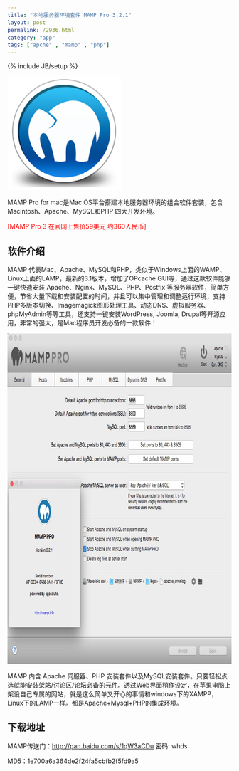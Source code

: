 ```yaml
---
title: "本地服务器环境套件 MAMP Pro 3.2.1"
layout: post
permalink: /2936.html
category: "app"
tags: ["apche" , "mamp" , "php"]
---
```

{% include JB/setup %}

[<img class=" size-full wp-image-2938 aligncenter" src="/wp-content/uploads/2015/04/d41d8cd98f00b204e9800998ecf8427e69.png" alt="d41d8cd98f00b204e9800998ecf8427e69" width="256" height="256" />][1]

MAMP Pro for mac是Mac OS平台搭建本地服务器环境的组合软件套装，包含 Macintosh、Apache、MySQL和PHP 四大开发环境。

<span style="color: #ff0000;">[MAMP Pro 3 在官网上售价59美元 约360人民币]</span>

## 软件介绍

MAMP 代表Mac、Apache、MySQL和PHP，类似于Windows上面的WAMP、Linux上面的LAMP，最新的3.1版本，增加了OPcache GUI等，通过这款软件能够一键快速安装 Apache、Nginx、MySQL、PHP、Postfix 等服务器软件，简单方便，节省大量下载和安装配置的时间，并且可以集中管理和调整运行环境，支持PHP多版本切换、Imagemagick图形处理工具、动态DNS、虚拟服务器、phpMyAdmin等等工具，还支持一键安装WordPress, Joomla, Drupal等开源应用，非常的强大，是Mac程序员开发必备的一款软件！

[<img class=" aligncenter" src="/wp-content/uploads/2015/04/580AAD4D-1189-411B-9328-ECA0E96CA99C.jpg" alt="580AAD4D-1189-411B-9328-ECA0E96CA99C" width="940" height="743" />][2]

MAMP 内含 Apache 伺服器、PHP 安装套件以及MySQL安装套件。只要轻松点选就能安装架站/讨论区/论坛必备的元件。透过Web界面稍作设定，在苹果电脑上架设自己专属的网站，就是这么简单又开心的事情和windows下的XAMPP，Linux下的LAMP一样。都是Apache+Mysql+PHP的集成环境。

## 下载地址

MAMP传送门：<http://pan.baidu.com/s/1qW3aCDu> 密码: whds

MD5：1e700a6a364de2f24fa5cbfb2f5fd9a5


 [1]: /wp-content/uploads/2015/04/d41d8cd98f00b204e9800998ecf8427e69.png
 [2]: /wp-content/uploads/2015/04/580AAD4D-1189-411B-9328-ECA0E96CA99C.jpg

